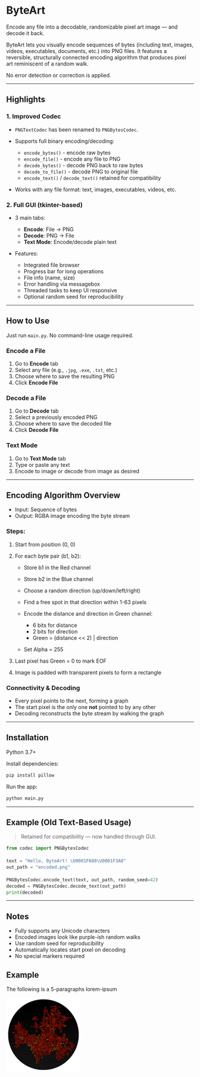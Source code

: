 # ByteArt

Encode any file into a decodable, randomizable pixel art image — and decode it back.

ByteArt lets you visually encode sequences of bytes (including text, images, videos, executables, documents, etc.) into PNG files. It features a reversible, structurally connected encoding algorithm that produces pixel art reminiscent of a random walk.

No error detection or correction is applied.

---

## Highlights

### 1. Improved Codec

* `PNGTextCodec` has been renamed to `PNGBytesCodec`.
* Supports full binary encoding/decoding:

  * `encode_bytes()` - encode raw bytes
  * `encode_file()` - encode any file to PNG
  * `decode_bytes()` - decode PNG back to raw bytes
  * `decode_to_file()` - decode PNG to original file
  * `encode_text()` / `decode_text()` retained for compatibility
* Works with any file format: text, images, executables, videos, etc.

### 2. Full GUI (tkinter-based)

* 3 main tabs:

  * **Encode**: File → PNG
  * **Decode**: PNG → File
  * **Text Mode**: Encode/decode plain text
* Features:

  * Integrated file browser
  * Progress bar for long operations
  * File info (name, size)
  * Error handling via messagebox
  * Threaded tasks to keep UI responsive
  * Optional random seed for reproducibility

---

## How to Use

Just run `main.py`. No command-line usage required.

### Encode a File

1. Go to **Encode** tab
2. Select any file (e.g., `.jpg`, `.exe`, `.txt`, etc.)
3. Choose where to save the resulting PNG
4. Click **Encode File**

### Decode a File

1. Go to **Decode** tab
2. Select a previously encoded PNG
3. Choose where to save the decoded file
4. Click **Decode File**

### Text Mode

1. Go to **Text Mode** tab
2. Type or paste any text
3. Encode to image or decode from image as desired

---

## Encoding Algorithm Overview

* Input: Sequence of bytes
* Output: RGBA image encoding the byte stream

### Steps:

1. Start from position (0, 0)
2. For each byte pair (b1, b2):

   * Store b1 in the Red channel
   * Store b2 in the Blue channel
   * Choose a random direction (up/down/left/right)
   * Find a free spot in that direction within 1-63 pixels
   * Encode the distance and direction in Green channel:

     * 6 bits for distance
     * 2 bits for direction
     * Green = (distance << 2) | direction
   * Set Alpha = 255
3. Last pixel has Green = 0 to mark EOF
4. Image is padded with transparent pixels to form a rectangle

### Connectivity & Decoding

* Every pixel points to the next, forming a graph
* The start pixel is the only one **not** pointed to by any other
* Decoding reconstructs the byte stream by walking the graph

---

## Installation

Python 3.7+

Install dependencies:

```bash
pip install pillow
```

Run the app:

```bash
python main.py
```

---

## Example (Old Text-Based Usage)

> Retained for compatibility — now handled through GUI.

```python
from codec import PNGBytesCodec

text = "Hello, ByteArt! \U0001F680\U0001F3A8"
out_path = "encoded.png"

PNGBytesCodec.encode_text(text, out_path, random_seed=42)
decoded = PNGBytesCodec.decode_text(out_path)
print(decoded)
```

---

## Notes

* Fully supports any Unicode characters
* Encoded images look like purple-ish random walks
* Use random seed for reproducibility
* Automatically locates start pixel on decoding
* No special markers required

## Example

The following is a 5-paragraphs lorem-ipsum

<img src="https://github.com/AndreaRiboni/ByteArt/blob/main/data/lorem_ipsum.webp?raw=true" width="200px" />
